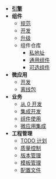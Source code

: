 - [**引擎**](./docs/xengine/arch/xengine-应用架构.md)
- **组件**
  - [规范](./docs/modules/组件-规范.md)
  - [开发](./docs/modules/组件-开发.md)
  - [升级](./docs/modules/组件-升级.md)
  - 组件仓库
    - [私地址](./docs/modules/组件-仓库.md)
    - [通用组件](./docs/modules/common/组件-统一网络.md)
    - [可选组件](./docs/modules/optional/组件-蓝牙.md)
- **微应用**
  - [开发](./docs/microApp/微应用-开发规范.md)
  - [离线包](./docs/microApp/微应用-离线服务器.md)
- **业务**
  - [从 0 开发](./docs/business/业务开发.md)
  - [集成开发](./docs/business/集成开发.md)
  - [组件使用](./docs/modules/组件-使用.md)
  - [微应用集成](./docs/microApp/微应用-集成.md)
- **工程管理**
  - [TODO 计划](./docs/versionlize/TODO-计划.md)
  - [质量控制](./docs/versionlize/质量控制.md)
  - [版本管理](./docs/versionlize/引擎与组件版本管理.md)
  - [模板管理](./docs/versionlize/模板管理.md)
  - [配置文件](./docs/configfile/config.md)


